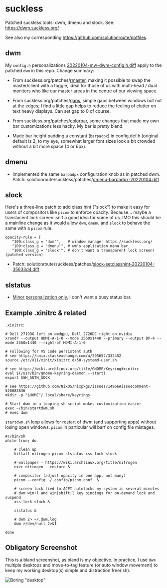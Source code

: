 # suckless
Patched suckless tools: dwm, dmenu and slock. See: https://dwm.suckless.org/

See also my corresponding https://github.com/solutionroute/dotfiles.

## dwm

My `config.h` personalizations [20220104-mw-dwm-config.h.diff](https://github.com/solutionroute/suckless/blob/main/patches/20220104-mw-dwm-config.h.diff)
apply to the patched `dwm` in this repo. Change summary:


* From suckless.org/patches/[rmaster](https://dwm.suckless.org/patches/rmaster/),
  making it possible to swap the master/client with a toggle, ideal for those
  of us with multi-head / dual monitors who like our master areas in the centre
  of our viewing space.

* From suckless.org/patches/[gaps](https://dwm.suckless.org/patches/gaps/),
  simple gaps between windows but not at the edges; I find a little gap helps
  to reduce the feeling of clutter on text heavy displays. Can set gap to 0 of
  course.

* From suckless.org/patches/[colorbar](https://dwm.suckless.org/patches/colorbar/),
  some changes that made my own bar customizations less hacky. My bar is pretty
  bland. 

* Made bar height padding a constant (`barpadpx`) in config.def.h (original
  default is 2, to my eye, somewhat larger font sizes look a bit crowded
  without a bit more space (4 or 6px).

## dmenu

* Implemented the same `barpadpx` configuration knob as in patched dwm. Patch:
  solutionroute/suckless/patches/[dmenu-barpadpx-20220104.diff](https://github.com/solutionroute/suckless/blob/main/patches/dmenu-barpadpx-20220104.diff)


## slock

Here's a three-line patch to add class hint ("slock") to make it easy for users
of compositors like `picom` to enforce opacity. Because... maybe a translucent
lock screen isn't a good idea for some of us. IMO this should be a mainline
change as it would allow `dwm`, `dmenu` and `slock` to behave the same with a
`picom` rule:

    opacity-rule = [ 
       "100:class_g = 'dwm'",   # window manager https://suckless.org/
       "100:class_g = 'dmenu'", # wm's application menu bar
       "100:class_g = 'slock'", # don't want a transparent lock screen! (patched version)

* Patch: solutionroute/suckless/patches/[slock-setclasshint-20220104-35633d4.diff](https://github.com/solutionroute/suckless/blob/main/patches/slock-setclasshint-20220104-35633d4.diff)

## slstatus

* [Minor personalization only](https://github.com/solutionroute/suckless/blob/main/patches/20220104-mw-slstatus-config.h.diff), I don't want a busy status bar. 

## Example .xinitrc & related

`.xinitrc`:

    # Dell 2719DG left on amdgpu, Dell 2720DC right on nvidia
    xrandr --output HDMI-A-1-0 --mode 2560x1440 --primary --output DP-4 --mode 2560x1440 --right-of HDMI-A-1-0

    # Following for VS Code persistent auth
    # see https://unix.stackexchange.com/a/295652/332452
    source /etc/X11/xinit/xinitrc.d/50-systemd-user.sh

    # see https://wiki.archlinux.org/title/GNOME/Keyring#xinitrc
    eval $(/usr/bin/gnome-keyring-daemon --start)
    export SSH_AUTH_SOCK

    # see https://github.com/NixOS/nixpkgs/issues/14966#issuecomment-520083836
    mkdir -p "$HOME"/.local/share/keyrings

    # Start dwm in a looping sh script makes customization easier
    exec ~/bin/startdwm.sh
    # exec dwm

`startdwm.sh` loop allows for restart of dwm (and supporting apps) without
losing open windows. `picom` in particular will barf on config file mistages.

    #!/bin/sh
    while true; do

        # clean up
        killall nitrogen picom slstatus xss-lock slock

        # wallpaper - https://wiki.archlinux.org/title/nitrogen
        exec nitrogen --restore &

        # compositor (adjust opacity in one app, not many)
        picom --config ~/.config/picom.conf  &

        # screen lock tied to ACPI autolocks my system in several minutes
        # dwm win+l and win|shift|l key bindings for on-demand lock and suspend
        xss-lock slock &

        slstatus &

        # dwm 2> ~/.dwm.log
        dwm >/dev/null 2>&1

    done

## Obligatory Screenshot

This is a bland screenshot, as bland is my objective. In practice, I use `dwm`
multiple desktops and move-to-tag feature (or auto window movement) to keep my
working desktop(s) simple and distraction free(ish).

![Boring "desktop"](https://raw.githubusercontent.com/solutionroute/suckless/main/screenshots/20220104-172007.png)
